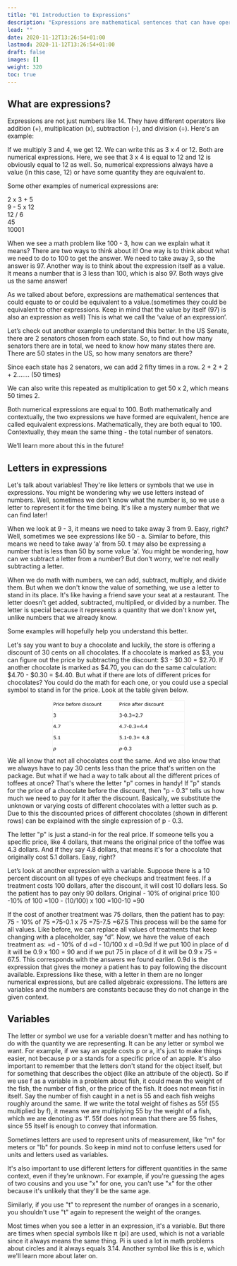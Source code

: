 ```yaml
---
title: "01 Introduction to Expressions"
description: "Expressions are mathematical sentences that can have operators like addition, subtraction, multiplication, and division. They can be numerical or contain variables. Numerical expressions have a value, while variables represent unknown quantities. Equivalent expressions have the same value or meaning. Variables are used when the value is unknown, like a placeholder. They can be used to solve problems, like finding the discounted price of chocolates."
lead: ""
date: 2020-11-12T13:26:54+01:00
lastmod: 2020-11-12T13:26:54+01:00
draft: false
images: []
weight: 320
toc: true
---
```


## What are expressions?

Expressions are not just numbers like 14. They have different operators like addition (+), multiplication (x), subtraction (-), and division (÷). Here's an example:
 
If we multiply 3 and 4, we get 12. We can write this as 3 x 4 or 12. Both are numerical expressions. Here, we see that 3 x 4 is equal to 12 and 12 is obviously equal to 12 as well. So, numerical expressions always have a value (in this case, 12) or have some quantity they are equivalent to.
 
 
 
Some other examples of numerical expressions are:
 
2 x 3 + 5   
9 - 5 x 12  
12 / 6  
45  
10001  
 
When we see a math problem like 100 - 3, how can we explain what it means? There are two ways to think about it! One way is to think about what we need to do to 100 to get the answer. We need to take away 3, so the answer is 97. Another way is to think about the expression itself as a value. It means a number that is 3 less than 100, which is also 97. Both ways give us the same answer!
 
As we talked about before, expressions are mathematical sentences that could equate to or could be equivalent to a value.(sometimes they could be equivalent to other expressions. Keep in mind that the value by itself (97) is also an expression as well) This is what we call the ‘value of an expression’.
 
Let’s check out another example to understand this better. In the US Senate, there are 2 senators chosen from each state. So, to find out how many senators there are in total, we need to know how many states there are. There are 50 states in the US, so how many senators are there?
 
Since each state has 2 senators, we can add 2 fifty times in a row.
2 + 2 + 2 + 2…….  (50 times)  

We can also write this repeated as multiplication to get 50 x 2, which means 50 times 2.
 
Both numerical expressions are equal to 100. Both mathematically and contextually, the two expressions we have formed are equivalent, hence are called equivalent expressions. Mathematically, they are both equal to 100. Contextually, they mean the same thing - the total number of senators.
 
We’ll learn more about this in the future!


## Letters in expressions

Let's talk about variables! They're like letters or symbols that we use in expressions. You might be wondering why we use letters instead of numbers. Well, sometimes we don't know what the number is, so we use a letter to represent it for the time being. It's like a mystery number that we can find later!


When we look at 9 - 3, it means we need to take away 3 from 9. Easy, right? Well, sometimes we see expressions like 50 - a. Similar to before, this means we need to take away ‘a’ from 50. t may also be expressing a number that is less than 50 by some value ‘a’.
You might be wondering, how can we subtract a letter from a number? But don't worry, we're not really subtracting a letter. 


When we do math with numbers, we can add, subtract, multiply, and divide them. But when we don't know the value of something, we use a letter to stand in its place. It's like having a friend save your seat at a restaurant. The letter doesn't get added, subtracted, multiplied, or divided by a number. The letter is special because it represents a quantity that we don't know yet, unlike numbers that we already know.


Some examples will hopefully help you understand this better. 


Let's say you want to buy a chocolate and luckily, the store is offering a discount of 30 cents on all chocolates. 
If a chocolate is marked as $3, you can figure out the price by subtracting the discount: $3 - $0.30 = $2.70. If another chocolate is marked as $4.70, you can do the same calculation: $4.70 - $0.30 = $4.40. 
But what if there are lots of different prices for chocolates? You could do the math for each one, or you could use a special symbol to stand in for the price. Look at the table given below.


<img src="1_19_placeholder_table.jpg" width="300" style="display: block; margin: 0 auto;">
We all know that not all chocolates cost the same. And we also know that we always have to pay 30 cents less than the price that's written on the package. But what if we had a way to talk about all the different prices of toffees at once? That's where the letter "p" comes in handy! If "p" stands for the price of a chocolate before the discount, then "p - 0.3" tells us how much we need to pay for it after the discount. 
Basically, we substitute the unknown or varying costs of different chocolates with a letter such as p. Due to this the discounted prices of different chocolates (shown in different rows) can be explained with the single expression of p - 0.3.


The letter "p" is just a stand-in for the real price. If someone tells you a specific price, like 4 dollars, that means the original price of the toffee was 4.3 dollars. And if they say 4.8 dollars, that means it's for a chocolate that originally cost 5.1 dollars. Easy, right?


Let’s look at another expression with a variable. 
Suppose there is a 10 percent discount on all types of eye checkups and treatment fees.
If a treatment costs 100 dollars, after the discount, it will cost 10 dollars less. So the patient has to pay only 90 dollars.
Original - 10% of original price
100 -10% of 100
=100 - (10/100) x 100
=100-10
=90


If the cost of another treatment was 75 dollars, then the patient has to pay: 
75 - 10% of 75
=75-0.1 x 75
=75-7.5
=67.5
This process will be the same for all values. Like before, we can replace all values of treatments that keep changing with a placeholder, say “d”. Now, we have the value of each treatment as:
=d - 10% of d
=d - 10/100 x d
=0.9d
If we put 100 in place of d it will be 0.9 x 100 = 90 and if we put 75 in place of d it will be 0.9 x 75 = 67.5. This corresponds with the answers we found earlier. 
0.9d is the expression that gives the money a patient has to pay following the discount available. 
Expressions like these, with a letter in them are no longer numerical expressions, but are called algebraic expressions. The letters are variables and the numbers are constants because they do not change in the given context. 

## Variables

The letter or symbol we use for a variable doesn't matter and has nothing to do with the quantity we are representing. It can be any letter or symbol we want. For example, if we say an apple costs p or a, it's just to make things easier, not because p or a stands for a specific price of an apple.
It's also important to remember that the letters don't stand for the object itself, but for something that describes the object (like an attribute of the object). So if we use f as a variable in a problem about fish, it could mean the weight of the fish, the number of fish, or the price of the fish. It does not mean fist in itself. Say the number of fish caught in a net is 55 and each fish weighs roughly around the same. If we write the total weight of fishes as 55f (55 multiplied by f), it means we are multiplying 55 by the weight of a fish, which we are denoting as ‘f’. 55f does not mean that there are 55 fishes, since 55 itself is enough to convey that information. 


Sometimes letters are used to represent units of measurement, like "m" for meters or "lb" for pounds. So keep in mind not to confuse letters used for units and letters used as variables.


It's also important to use different letters for different quantities in the same context, even if they're unknown. For example, if you're guessing the ages of two cousins and you use "x" for one, you can't use "x" for the other because it's unlikely that they'll be the same age.


Similarly, if you use "t" to represent the number of oranges in a scenario, you shouldn't use "t" again to represent the weight of the oranges. 




Most times when you see a letter in an expression, it's a variable. But there are times when special symbols like π (pi) are used, which is not a variable since it always means the same thing. Pi is used a lot in math problems about circles and it always equals 3.14. Another symbol like this is e, which we'll learn more about later on.
